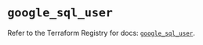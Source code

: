 # `google_sql_user`

Refer to the Terraform Registry for docs: [`google_sql_user`](https://registry.terraform.io/providers/hashicorp/google-beta/5.35.0/docs/resources/google_sql_user).
